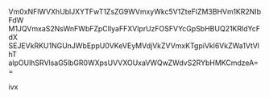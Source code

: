 Vm0xNFlWVXhUblJXYTFwT1ZsZG9WVmxyWkc5V1ZteFlZM3BHVm1KR2NIbFdW
M1JQVmxaS2NsWnFWbFZpClIyaFFXVlprUzFOSFVYcGpSbHBUQ21KRldYcFdX
SEJEVkRKU1NGUnJWbEppU0VKeVEyMVdjVkZVVmxKTgpiVkl6VkZWa1VtVlhT
alpOUlhSRVlsaG5lbGR0WXpsUVVXOUxaVWQwZWdvS2RYbHMKCmdzeA==

ivx